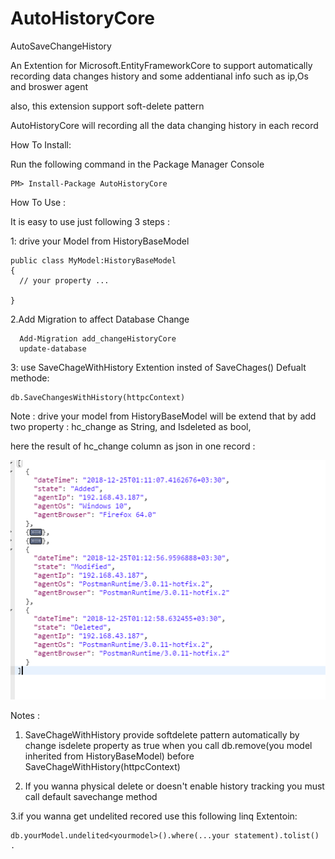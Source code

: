 # AutoHistoryCore
AutoSaveChangeHistory


An Extention for Microsoft.EntityFrameworkCore to support automatically recording data changes history and some addentianal info such as ip,Os and broswer agent

also, this extension support soft-delete pattern

AutoHistoryCore will recording all the data changing history in each record 

How To Install:

Run the following command in the Package Manager Console 

    PM> Install-Package AutoHistoryCore 

How To Use :

It is easy  to use just following 3 steps :

1: drive your Model from HistoryBaseModel 

    public class MyModel:HistoryBaseModel
    {
      // your property ...
      
    }

 2.Add Migration to affect Database Change
 
      Add-Migration add_changeHistoryCore
      update-database
      

 3: use SaveChageWithHistory Extention insted of SaveChages() Defualt methode:
 
    db.SaveChangesWithHistory(httpcContext)
    
    
 Note : drive your model from HistoryBaseModel will be extend that by add two property : hc_change as String,  and Isdeleted as bool,
 
 here the result of hc_change column as json in one record :
 
  ![result](https://github.com/Alibesharat/AutoHistoryCore/blob/master/result.PNG)
 
 Notes :
 
1. SaveChageWithHistory provide softdelete pattern  automatically by change isdelete property as true when you call    db.remove(you model inherited from HistoryBaseModel) before SaveChageWithHistory(httpcContext)
 
2. If you wanna physical delete or doesn't  enable history tracking you must call  default savechange method 

3.if you wanna get undelited recored use this following linq Extentoin:

 
    db.yourModel.undelited<yourmodel>().where(...your statement).tolist() .
 
